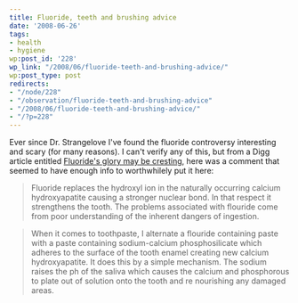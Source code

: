 ```yaml
---
title: Fluoride, teeth and brushing advice
date: '2008-06-26'
tags:
- health
- hygiene
wp:post_id: '228'
wp_link: "/2008/06/fluoride-teeth-and-brushing-advice/"
wp:post_type: post
redirects:
- "/node/228"
- "/observation/fluoride-teeth-and-brushing-advice"
- "/2008/06/fluoride-teeth-and-brushing-advice/"
- "/?p=228"
---
```


Ever since Dr. Strangelove I've found the fluoride controversy interesting and scary (for many reasons). I can't verify any of this, but from a Digg article entitled [Fluoride's glory may be cresting](http://digg.com/health/Fluoride_s_glory_may_be_cresting), here was a comment that seemed to have enough info to worthwhilely put it here:

>

> Fluoride replaces the hydroxyl ion in the naturally occurring calcium hydroxyapatite causing a stronger nuclear bond. In that respect it strengthens the tooth. The problems associated with flouride come from poor understanding of the inherent dangers of ingestion.

>

> When it comes to toothpaste, I alternate a flouride containing paste with a paste containing sodium-calcium phosphosilicate which adheres to the surface of the tooth enamel creating new calcium hydroxyapatite. It does this by a simple mechanism. The sodium raises the ph of the saliva which causes the calcium and phosphorous to plate out of solution onto the tooth and re nourishing any damaged areas.

>
